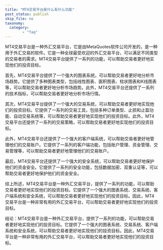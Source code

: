 ```yaml
---
title: "MT4交易平台是什么有什么功能"
post_status: publish
skip_file: no
taxonomy:
  category:
        - "faq"
---
```


MT4交易平台是一种外汇交易平台，它是由MetaQuotes软件公司开发的，是一种用于外汇交易的软件。它是一种全球最受欢迎的外汇交易平台，可以满足不同类型的交易者的需求。MT4交易平台提供了一系列的功能，可以帮助交易者更好地实现他们的投资目标。

首先，MT4交易平台提供了一个强大的图表系统，可以帮助交易者更好地分析市场趋势。它提供了多种图表类型，包括线性图表、面积图表、柱状图表和K线图表等，可以帮助交易者更好地分析市场趋势。此外，MT4交易平台还提供了一系列的技术指标，可以帮助交易者更好地分析市场行情。

其次，MT4交易平台提供了一个强大的交易系统，可以帮助交易者更好地实现他们的投资目标。它提供了一系列的交易工具，包括多种订单类型、止损和止盈功能、自动交易系统等，可以帮助交易者更好地实现他们的投资目标。此外，MT4交易平台还提供了一系列的交易策略，可以帮助交易者更好地实现他们的投资目标。

此外，MT4交易平台还提供了一个强大的客户端系统，可以帮助交易者更好地管理他们的交易账户。它提供了一系列的客户端功能，包括账户管理、资金管理、交易管理等，可以帮助交易者更好地管理他们的交易账户。

最后，MT4交易平台还提供了一个强大的安全系统，可以帮助交易者更好地保护他们的资金安全。它提供了一系列的安全功能，包括数据加密、双重认证等，可以帮助交易者更好地保护他们的资金安全。

综上所述，MT4交易平台是一种外汇交易平台，提供了一系列的功能，可以帮助交易者更好地实现他们的投资目标。它提供了一个强大的图表系统、交易系统、客户端系统和安全系统，可以帮助交易者更好地实现他们的投资目标。因此，MT4交易平台是一种非常有用的外汇交易平台，可以帮助交易者更好地实现他们的投资目标。

结论：MT4交易平台是一种外汇交易平台，提供了一系列的功能，可以帮助交易者更好地实现他们的投资目标。它提供了一个强大的图表系统、交易系统、客户端系统和安全系统，可以帮助交易者更好地实现他们的投资目标。因此，MT4交易平台是一种非常有用的外汇交易平台，可以帮助交易者更好地实现他们的投资目标。
